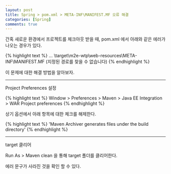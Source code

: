 ```yaml
---
layout: post
title: Spring > pom.xml > META-INF\MANIFEST.MF 오류 해결
categories: [Spring]
comments: true
---
```


간혹 새로운 환경에서 프로젝트를 체크아웃 받을 때, pom.xml 에서 아래와 같은 에러가 나오는 경우가 있다.

{% highlight text %}
... \target\m2e-wtp\web-resources\META-INF\MANIFEST.MF (지정된 경로를 찾을 수 없습니다)
{% endhighlight %}

이 문제에 대한 해결 방법을 알아보자.

------------

Project Preferences 설정

{% highlight text %}
Window > Preferences > Maven > Java EE Integration > WAR Project preferences
{% endhighlight %}

상기 옵션에서 아래 항목에 대한 체크를 해제한다.

{% highlight text %}
'Maven Archiver generates files under the build directory'
{% endhighlight %}

-----------

target 클리어

Run As > Maven clean 을 통해 target 폴더를 클리어한다.

에러 문구가 사라진 것을 확인 할 수 있다.